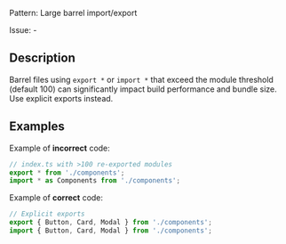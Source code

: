 Pattern: Large barrel import/export

Issue: -

## Description

Barrel files using `export *` or `import *` that exceed the module threshold (default 100) can significantly impact build performance and bundle size. Use explicit exports instead.

## Examples

Example of **incorrect** code:
```javascript
// index.ts with >100 re-exported modules
export * from './components';
import * as Components from './components';
```

Example of **correct** code:
```javascript
// Explicit exports
export { Button, Card, Modal } from './components';
import { Button, Card, Modal } from './components';
```